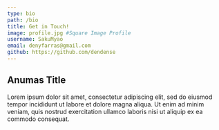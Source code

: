 ```yaml
---
type: bio
path: /bio
title: Get in Touch!
image: profile.jpg #Square Image Profile
username: SakuMyao
email: denyfarras@gmail.com
github: https://github.com/dendense
---
```


## Anumas Title

Lorem ipsum dolor sit amet, consectetur adipiscing elit, sed do eiusmod tempor incididunt ut labore et dolore magna aliqua. Ut enim ad minim veniam, quis nostrud exercitation ullamco laboris nisi ut aliquip ex ea commodo consequat.
